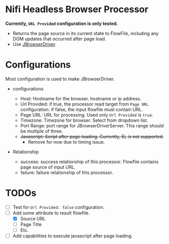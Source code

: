 Nifi Headless Browser Processor
================================

**Currently, `URL Provided` configuration is only tested.**

* Returns the page source in its current state to FlowFile, including any DOM updates that occurred after page load.
* Use [JBrowserDriver](https://github.com/MachinePublishers/jBrowserDriver).

# Configurations

Most configuration is used to make JBrowserDriver.

* configurations
  * Host: Hostname for the browser. hostname or ip address.
  * Url Provided: if true, the processor read target from `Page URL` configuration. if false, the input flowfile must contain URL.
  * Page URL: URL for processing. Used only `Url Provided` is `true`.
  * Timezone: Timezone for browser. Select from dropdown list.
  * Port Range: port range for JBrowserDriverServer. This range should be multiple of three.
  * ~~Javascript: Script after page loading. Currently, EL is not supported.~~
    * Remove for now due to timing issue.

* Relationship
  * success: success relationship of this processor. Flowfile contains page source of input URL.
  * failure: failure relationship of this processor.
 
# TODOs

- [ ] Test for `Url Provided: false` configuration.
- [ ] Add some attribute to result flowfile.
  - [x] Source URL
  - [ ] Page Title
  - [ ] Etc.
- [ ] Add capabilities to execute javascript after page loading. 